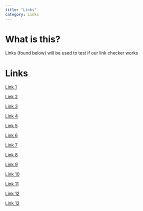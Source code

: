 ```yaml
---
title: "Links"
category: Links
---
```


# What is this?

Links (found below) will be used to test if our link checker works



# Links

[Link 1](/broken-link)

[Link 2]({{site.baseurl}}/another-broken-link)

[Link 3]({{site.baseurl}}/)

[Link 4]({{site.baseurl}})

[Link 5]({{site.baseurl}}/recipes/)

[Link 6]({{site.baseurl}}/recipes/role#using-roles)

[Link 7]({{site.baseurl}}/recipes/roles#using-roles)

[Link 8]({{site.baseurl}}/recipes/roles/#using-roles)

[Link 9]({{site.baseurl}}/recipes/roles#using-broken-anchor)

[Link 10]({{site.baseurl}}/recipes/roles/#using-broken-anchor)

[Link 11]()

[Link 12](http://www.spandigital.com)

[Link 12]({{site.baseurl}}/media/js/presidium.js)
